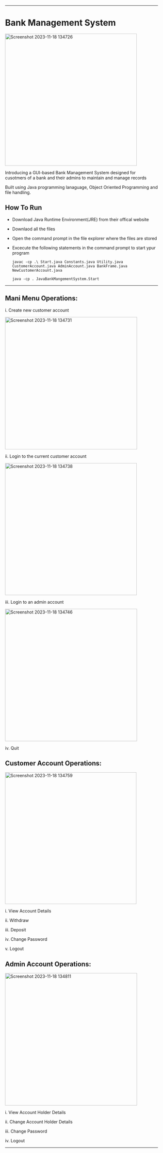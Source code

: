 ____________________________________________________________________________________________________________________________________________________________________________

# Bank Management System


<img width="434" alt="Screenshot 2023-11-18 134726" src="https://github.com/eshan-sud/bank-management-system/assets/113531303/057cc9b0-4e39-4dec-96af-a4c1ee5a635b">


Introducing a GUI-based Bank Management System designed for cusotmers of a bank and their admins to maintain and manage records 


Built using Java programming lanaguage, Object Oriented Programming and file handling.

## How To Run

- Download Java Runtime Environment(JRE) from their offical website

- Downlaod all the files

- Open the command prompt in the file explorer where the files are stored

- Excecute the following statements in the command prompt to start ypur program
  
      javac -cp .\ Start.java Constants.java Utility.java CustomerAccount.java AdminAccount.java BankFrame.java NewCustomerAccount.java

      java -cp . JavaBankMangementSystem.Start

____________________________________________________________________________________________________________________________________________________________________________

## Mani Menu Operations:

i. Create new customer account

<img width="435" alt="Screenshot 2023-11-18 134731" src="https://github.com/eshan-sud/bank-management-system/assets/113531303/33f9d6c7-d6df-48ed-859b-1c7202e8dec0">


ii. Login to the current customer account

<img width="434" alt="Screenshot 2023-11-18 134738" src="https://github.com/eshan-sud/bank-management-system/assets/113531303/1fd95d83-879f-4f3d-b9ef-f7e30afb6fba">


iii. Login to an admin account

<img width="435" alt="Screenshot 2023-11-18 134746" src="https://github.com/eshan-sud/bank-management-system/assets/113531303/401f43e1-aef9-493c-b095-e08abd44ac4e">


iv. Quit


## Customer Account Operations:

<img width="433" alt="Screenshot 2023-11-18 134759" src="https://github.com/eshan-sud/bank-management-system/assets/113531303/de6b631a-4aee-4135-a373-ec9e002341f5">


i. View Account Details

ii. Withdraw

iii. Deposit

iv. Change Password

v. Logout


## Admin Account Operations:

<img width="435" alt="Screenshot 2023-11-18 134811" src="https://github.com/eshan-sud/bank-management-system/assets/113531303/6ce3f14f-8d74-4bfc-a30d-19d4fc405dd5">


i. View Account Holder Details

ii. Change Account Holder Details

iii. Change Password

iv. Logout


____________________________________________________________________________________________________________________________________________________________________________
